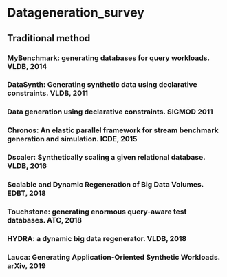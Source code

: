 # Datageneration_survey

## Traditional method
### MyBenchmark: generating databases for query workloads. VLDB, 2014
### DataSynth: Generating synthetic data using declarative constraints. VLDB, 2011
### Data generation using declarative constraints. SIGMOD 2011
### Chronos: An elastic parallel framework for stream benchmark generation and simulation. ICDE, 2015
### Dscaler: Synthetically scaling a given relational database. VLDB, 2016
### Scalable and Dynamic Regeneration of Big Data Volumes. EDBT, 2018
### Touchstone: generating enormous query-aware test databases. ATC, 2018
### HYDRA: a dynamic big data regenerator. VLDB, 2018
### Lauca: Generating Application-Oriented Synthetic Workloads. arXiv, 2019

